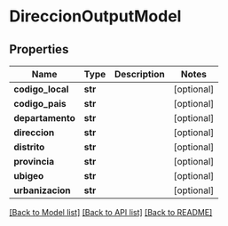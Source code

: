 # DireccionOutputModel

## Properties
Name | Type | Description | Notes
------------ | ------------- | ------------- | -------------
**codigo_local** | **str** |  | [optional] 
**codigo_pais** | **str** |  | [optional] 
**departamento** | **str** |  | [optional] 
**direccion** | **str** |  | [optional] 
**distrito** | **str** |  | [optional] 
**provincia** | **str** |  | [optional] 
**ubigeo** | **str** |  | [optional] 
**urbanizacion** | **str** |  | [optional] 

[[Back to Model list]](../README.md#documentation-for-models) [[Back to API list]](../README.md#documentation-for-api-endpoints) [[Back to README]](../README.md)

